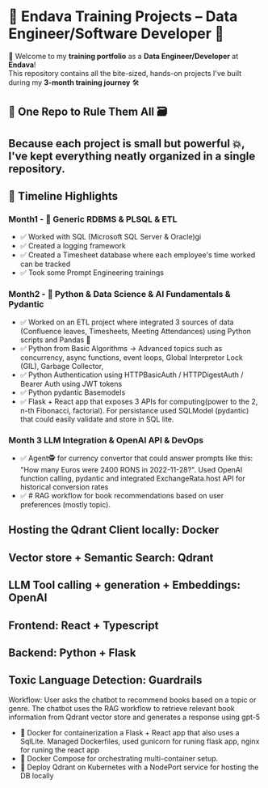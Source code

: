 # 🚀 Endava Training Projects – Data Engineer/Software Developer 🧠

👋 Welcome to my **training portfolio** as a **Data Engineer/Developer** at **Endava**!  
This repository contains all the bite-sized, hands-on projects I've built during my **3-month training journey** 🛠️

## 📁 One Repo to Rule Them All 🗃️

Because each project is small but powerful 💥, I've kept everything neatly organized in a **single repository**.  
---

## 📅 Timeline Highlights
 
### Month1 - 🧱 Generic RDBMS & PLSQL & ETL
- ✅ Worked with SQL (Microsoft SQL Server & Oracle)gi
- ✅ Created a logging framework
- ✅ Created a Timesheet database where each employee's time worked can be tracked
- ✅ Took some Prompt Engineering trainings


### Month2 - 🐍 Python & Data Science & AI Fundamentals & Pydantic
- ✅ Worked on an ETL project where integrated 3 sources of data (Confluence leaves, Timesheets, Meeting Attendances) using Python scripts and Pandas 🐼
- ✅ Python from Basic Algorithms -> Advanced topics such as concurrency, async functions, event loops, Global Interpretor Lock (GIL), Garbage Collector,
- ✅ Python Authentication using HTTPBasicAuth / HTTPDigestAuth / Bearer Auth using JWT tokens
- ✅ Python pydantic Basemodels
- ✅ Flask + React app that exposes 3 APIs for computing(power to the 2, n-th Fibonacci, factorial). For persistance used SQLModel (pydantic) that could easily validate and store in SQL lite.


### Month 3 LLM Integration & OpenAI API & DevOps
- ✅ Agent🕵 for currency convertor that could answer prompts like this: "How many Euros were 2400 RONS in 2022-11-28?". Used OpenAI function calling, pydantic and integrated
    ExchangeRata.host API for historical conversion rates
- ✅ # RAG workflow for book recommendations based on user preferences (mostly topic).

## Hosting the Qdrant Client locally: Docker
## Vector store + Semantic Search: Qdrant
## LLM Tool calling + generation + Embeddings: OpenAI
## Frontend: React + Typescript
## Backend: Python + Flask
## Toxic Language Detection: Guardrails
Workflow: User asks the chatbot to recommend books based on a topic or genre. The chatbot uses the RAG workflow to retrieve relevant book information from Qdrant vector store and generates a response using gpt-5
- 🐳 Docker for containerization a Flask + React app that also uses a SqlLite. Managed Dockerfiles, used gunicorn for runing flask app, nginx for runing the react app
- 🐳 Docker Compose for orchestrating multi-container setup.
- 🐳 Deploy Qdrant on Kubernetes with a NodePort service for hosting the DB locally